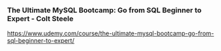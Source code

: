 ### The Ultimate MySQL Bootcamp: Go from SQL Beginner to Expert - Colt Steele
https://www.udemy.com/course/the-ultimate-mysql-bootcamp-go-from-sql-beginner-to-expert/